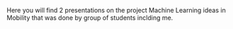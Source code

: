 Here you will find 2 presentations on the project Machine Learning ideas in Mobility that was done by group of students inclding me. 

